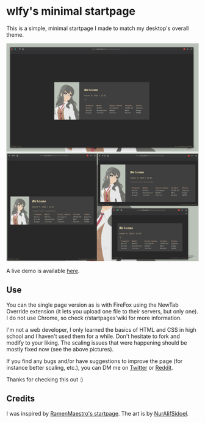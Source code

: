 # wlfy's minimal startpage
This is a simple, minimal startpage I made to match my desktop's overall theme.

![Fullscreen view](assets/img/fs.png)
![Responsive view](assets/img/responsive.png)

A live demo is available [here](https://wolfiy.gitlab.io/wlfys-minimal-startpage/).

## Use
You can the single page version as is with FireFox using the NewTab Override extension (it lets you upload one file to their servers, but only one). I do not use Chrome, so check r/startpages'wiki for more information.

I'm not a web developer, I only learned the basics of HTML and CSS in high school and I haven't used them for a while. Don't hesitate to fork and modify to your liking. The scaling issues that were happening should be mostly fixed now (see the above pictures).

If you find any bugs and/or have suggestions to improve the page (for instance better scaling, etc.), you can DM me on [Twitter](https://twitter.com/wolfiiy) or [Reddit](https://www.reddit.com/user/Wolfiy/).

Thanks for checking this out :)

## Credits
I was inspired by [RamenMaestro's startpage](https://github.com/RamenMaestro/startpage).
The art is by [NurAlifSidoel](https://www.deviantart.com/nuralifsidoel/art/Futaba-Rio-Seishun-Buta-Yarou-Vector-778405449).